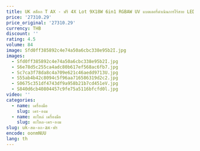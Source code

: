 ```yaml
---
title: UK สต็อก T AX - ฟรี 4X Lot 9X18W 6in1 RGBAW UV แบตเตอรี่ดําเนินการไร้สาย LED Flat Par Light DJ Stage Lighting
price: '27310.29'
price_original: '27310.29'
currency: THB
discount: ''
rating: 4.5
volume: 84
image: Sfd0ff385892c4e74a50a6cbc338e95b2I.jpg
images:
  - Sfd0ff385892c4e74a50a6cbc338e95b2I.jpg
  - S6e78d5c255ca4adc80b617ef568ac6fb7.jpg
  - Sc7ca3f78da8c4a709e621c46aedd9713U.jpg
  - S55ab4b42c8094c5f96aa716586319d2c2.jpg
  - S0675c351df4743df9a958b21b7cd451eV.jpg
  - S840d6cb40804457c9fe75a5116bfcfd0l.jpg
video: ''
categories:
  - name: เครื่องมือ
    slug: เคร-องม
  - name: อะไหล่ เครื่องมือ
    slug: อะไหล-เคร-องม
slug: uk-สต-อก-ax-ฟร
encode: oonmNUU
lang: th
---
```

  
